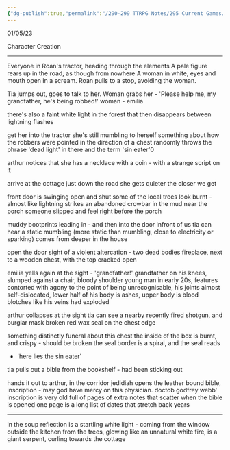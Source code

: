 ```yaml
---
{"dg-publish":true,"permalink":"/290-299 TTRPG Notes/295 Current Games/22 Call of Cthulu/Session 0 + 1 - Test/"}
---
```



01/05/23

Character Creation

---

Everyone in Roan's tractor, heading through the elements
A pale figure rears up in the road, as though from nowhere
	A woman in white, eyes and mouth open in a scream.
Roan pulls to a stop, avoiding the woman.

Tia jumps out, goes to talk to her.
Woman grabs her - 'Please help me, my grandfather, he's being robbed!'
woman - emilia 

there's also a faint white light in the forest that then disappears between lightning flashes

get her into the tractor
she's still mumbling to herself
something about how the robbers were pointed in the direction of a chest
randomly throws the phrase 'dead light' in there
and the term 'sin eater'0

arthur notices that she has a necklace with a coin - with a strange script on it

arrive at the cottage just down the road
she gets quieter the closer we get

front door is swinging open and shut
some of the local trees look burnt - almost like lightning strikes
an abandoned crowbar in the mud near the porch
someone slipped and feel right before the porch

muddy bootprints leading in - and then into the door infront of us
tia can hear a static mumbling (more static  than mumbling, close to electricity or sparking)
comes from deeper in the house

open the door
sight of a violent altercation - two dead bodies
fireplace, next to a wooden chest, with the top cracked open

emilia yells again at the sight - 'grandfather!'
grandfather on his knees, slumped against a chair, bloody shoulder
young man in early 20s, features contorted with agony to the point of being unrecognisable, his joints almost self-dislocated, lower half of his body is ashes, upper body is blood blotches like his veins had exploded

arthur collapses at the sight
tia can see a nearby recently fired shotgun, and burglar mask
broken red wax seal on the chest edge

something distinctly funeral about this chest
the inside of the box is burnt, and crispy - should be broken
the seal border is a spiral, and the seal reads 
- 'here lies the sin eater'

tia pulls out a bible from the bookshelf - had been sticking out

hands it out to arthur, in the corridor
jedidiah opens the leather bound bible, inscription -'may god have mercy on this physician. doctob godfrey webb'
inscription is very old
full of pages of extra notes that scatter when the bible is opened
one page is a long list of dates that stretch back years

---

in the soup reflection is a startling white light - coming from the window outside the kitchen
from the trees, glowing like an unnatural white fire, is a giant serpent, curling towards the cottage